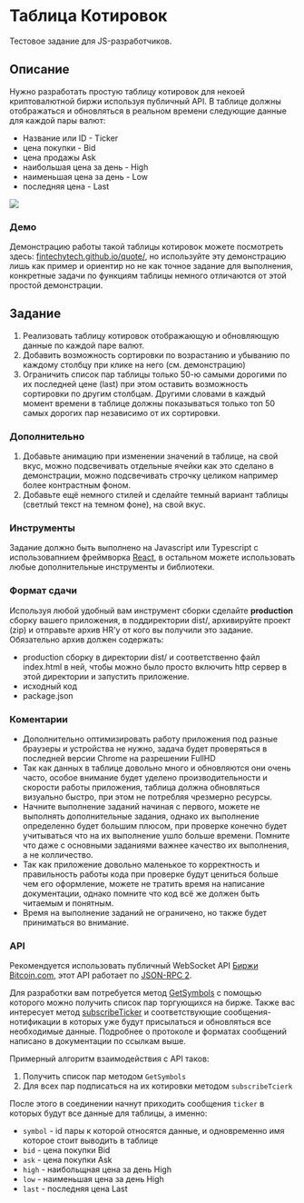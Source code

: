 # Таблица Котировок

Тестовое задание для JS-разработчиков.

## Описание

Нужно разработать простую таблицу котировок для некоей криптовалютной биржи используя публичный API.
В таблице должны отображаться и обновляться в реальном времени следующие данные для каждой пары валют: 
* Название или ID - Ticker
* цена покупки - Bid
* цена продажы Ask
* наибольшая цена за день - High
* наименьшая цена за день - Low
* последняя цена - Last

![](https://fintechytech.github.io/quote/pic.png?43)



### Демо

Демонстрацию работы такой таблицы котировок можете посмотреть здесь: [fintechytech.github.io/quote/](https://fintechytech.github.io/quote/),
но используйте эту демонстрацию лишь как пример и ориентир но не как точное задание для выполнения, конкретные задачи по функциям таблицы немного
отличаются от этой простой демонстрации.



## Задание

1. Реализовать таблицу котировок отображающую и обновляющую данные по каждой паре валют.
2. Добавить возможность сортировки по возрастанию и убыванию по каждому столбцу при клике на него (см. демонстрацию)
3. Ограничить список пар таблицы только 50-ю самыми дорогими по их последней цене (last) при этом оставить возможность  
   сортировки по другим столбцам. Другими словами в каждый момент времени в таблице должны показываться только топ 50 самых
   дорогих пар независимо от их сортировки.

### Дополнительно

1. Добавьте анимацию при изменении значений в таблице, на свой вкус, можно подсвечивать отдельные ячейки как это сделано в демонстрации, можно подсвечивать строчку целиком например более контрастным фоном.
2. Добавьте ещё немного стилей и сделайте темный вариант таблицы (светлый текст на темном фоне), на свой вкус.

### Инструменты

Задание должно быть выполнено на Javascript или Typescript с использовапнием фреймворка [React](https://reactjs.org/), в остальном можете использовать любые дополнительные инструменты и библиотеки.

### Формат сдачи

Используя любой удобный вам инструмент сборки сделайте **production** сборку вашего приложения, в поддиректории dist/, архивируйте проект (zip) и отправьте архив HR'у от кого
вы получили это задание. Обязательно архив должен содержать:

* production сборку в директории dist/ и соответственно файл index.html в ней, чтобы можно было просто включить http сервер в этой директории и запустить приложение.
* исходный код
* package.json

### Коментарии

* Дополнительно оптимизировать работу приложения под разные браузеры и устройства не нужно, задача будет проверяться в последней версии Chrome на разрешении FullHD
* Так как данных в таблице довольно много и обновляются они очень часто, особое внимание будет уделено производительности и скорости работы приложения, таблица должна обновляться
  визуально быстро, при этом не потребляя чрезмерно ресурсы.
* Начните выполнение заданий начиная с первого, можете не выполнять дополнительные задания, однако их выполнение определенно будет большим плюсом, при проверке конечно будет  
  учитываться что на их выполнение ушло больше времени. Помните что даже с основными заданиями важнее качество их выполнения, а не колличество.
* Так как приложение довольно маленькое то корректность и правильность работы кода при проверке будут цениться больше чем его оформление, можете не тратить время на написание  
  документации, однако помните что код всё же должен быть читаемым и понятным.
* Время на выполнение заданий не ограничено, но также будет приниматься во внимание.


### API

Рекомендуется использовать публичный WebSocket API [Биржи Bitcoin.com](https://api.exchange.bitcoin.com/), этот API работает по [JSON-RPC 2](https://www.jsonrpc.org/specification).

Для разработки вам потребуется метод [GetSymbols](https://api.exchange.bitcoin.com/#get-symbols) с помощью которого можно получить список пар торгующихся на бирже.
Также вас интересуeт метод [subscribeTicker](https://api.exchange.bitcoin.com/#subscribe-to-ticker) и соответствующие сообщения-нотификации в которых уже будут
присылаться и обновляться все необходимые данные. Подробнее о протоколе и форматах сообщений написано в документации по ссылкам выше.

Примерный алгоритм взаимодействия с API таков:

1. Получить список пар методом `GetSymbols`
2. Для всех пар подписаться на их котировки методом `subscribeTcierk`

После этого в соединении начнут приходить сообщения `ticker` в которых будут все данные для таблицы, а именно:

* `symbol` - id пары к которой относятся данные, и одновременно имя которое стоит выводить в таблице
* `bid` - цена покупки Bid
* `ask` - цена покупки Ask
* `high` - наибольщная цена за день High
* `low` - наименьшая цена за день High
* `last` - последняя цена Last